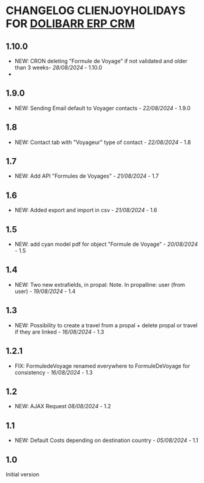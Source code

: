 # CHANGELOG CLIENJOYHOLIDAYS FOR [DOLIBARR ERP CRM](https://www.dolibarr.org)

## 1.10.0
- NEW: CRON deleting "Formule de Voyage" if not validated and older than 3 weeks- *28/08/2024* - 1.10.0
- 
## 1.9.0
- NEW: Sending Email default to Voyager contacts - *22/08/2024* - 1.9.0

## 1.8
- NEW: Contact tab with "Voyageur" type of contact - *22/08/2024* - 1.8

## 1.7
- NEW: Add API  "Formules de Voyages" - *21/08/2024* - 1.7

## 1.6
- NEW: Added export and import in csv - *21/08/2024* - 1.6

## 1.5
- NEW: add cyan model pdf for object "Formule de Voyage"  - *20/08/2024* - 1.5

## 1.4
- NEW: Two new extrafields, in propal: Note. In propalline: user (from user) - *19/08/2024* - 1.4

## 1.3
- NEW: Possibility to create a travel from a propal + delete propal or travel if they are linked - *16/08/2024* - 1.3

## 1.2.1
- FIX: FormuledeVoyage renamed everywhere to FormuleDeVoyage for consistency - *16/08/2024* - 1.3

## 1.2
- NEW: AJAX Request *08/08/2024* - 1.2

## 1.1
- NEW: Default Costs depending on destination country - *05/08/2024* - 1.1

## 1.0
Initial version



